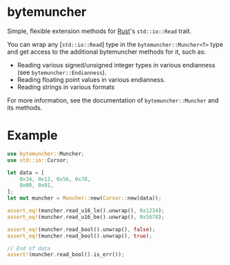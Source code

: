 # bytemuncher
Simple, flexible extension methods for [Rust](rust-lang.org)'s `std::io::Read` trait.

You can wrap any [`std::io::Read`] type in the `bytemuncher::Muncher<T>` type and get access to the additional
bytemuncher methods for it, such as:
- Reading various signed/unsigned integer types in various endianness (see `bytemuncher::Endianness`).
- Reading floating point values in various endianness.
- Reading strings in various formats

For more information, see the documentation of `bytemuncher::Muncher` and its methods.

# Example
```rust
use bytemuncher::Muncher;
use std::io::Cursor;

let data = [
    0x34, 0x12, 0x56, 0x78,
    0x00, 0x01,
];
let mut muncher = Muncher::new(Cursor::new(data));

assert_eq!(muncher.read_u16_le().unwrap(), 0x1234);
assert_eq!(muncher.read_u16_be().unwrap(), 0x5678);

assert_eq!(muncher.read_bool().unwrap(), false);
assert_eq!(muncher.read_bool().unwrap(), true);

// End of data
assert!(muncher.read_bool().is_err());
```
